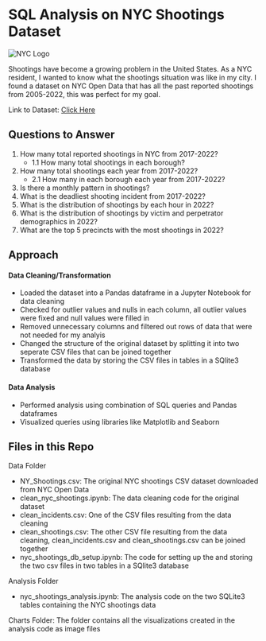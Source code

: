 # SQL Analysis on NYC Shootings Dataset

![NYC Logo](https://nycmbk.org/wp-content/uploads/2019/10/nyc-logo.png)

Shootings have become a growing problem in the United States. As a NYC resident, I wanted to know what the shootings situation was like in my city. I found a dataset on NYC Open Data that has all the past reported shootings from 2005-2022, this was perfect for my goal.

Link to Dataset: [Click Here](https://data.cityofnewyork.us/Public-Safety/NYPD-Shooting-Incident-Data-Historic-/833y-fsy8)

## Questions to Answer

1. How many total reported shootings in NYC from 2017-2022?
    - 1.1 How many total shootings in each borough?
2. How many total shootings each year from 2017-2022?
    - 2.1 How many in each borough each year from 2017-2022?
3. Is there a monthly pattern in shootings?
4. What is the deadliest shooting incident from 2017-2022?
5. What is the distribution of shootings by each hour in 2022?
6. What is the distribution of shootings by victim and perpetrator demographics in 2022?
7. What are the top 5 precincts with the most shootings in 2022?

## Approach

#### Data Cleaning/Transformation

- Loaded the dataset into a Pandas dataframe in a Jupyter Notebook for data cleaning
- Checked for outlier values and nulls in each column, all outlier values were fixed and null values were filled in
- Removed unnecessary columns and filtered out rows of data that were not needed for my analyis
- Changed the structure of the original dataset by splitting it into two seperate CSV files that can be joined together
- Transformed the data by storing the CSV files in tables in a SQlite3 database

#### Data Analysis

- Performed analysis using combination of SQL queries and Pandas dataframes
- Visualized queries using libraries like Matplotlib and Seaborn

## Files in this Repo

Data Folder
- NY_Shootings.csv: The original NYC shootings CSV dataset downloaded from NYC Open Data
- clean_nyc_shootings.ipynb: The data cleaning code for the original dataset
- clean_incidents.csv: One of the CSV files resulting from the data cleaning
- clean_shootings.csv: The other CSV file resulting from the data cleaning, clean_incidents.csv and clean_shootings.csv can be joined together
- nyc_shootings_db_setup.ipynb: The code for setting up the and storing the two csv files in two tables in a SQlite3 database

Analysis Folder
- nyc_shootings_analysis.ipynb: The analysis code on the two SQLite3 tables containing the NYC shootings data

Charts Folder: The folder contains all the visualizations created in the analysis code as image files
